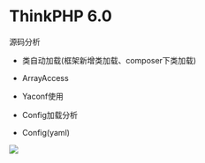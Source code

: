 ThinkPHP 6.0
===============

源码分析

* 类自动加载(框架新增类加载、composer下类加载)

* ArrayAccess

* Yaconf使用

* Config加载分析

* Config(yaml)

![](https://img1.doubanio.com/view/photo/l/public/p2617825799.jpg)